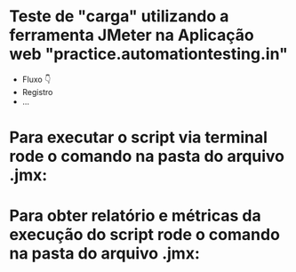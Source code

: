 
# Teste de "carga" utilizando a ferramenta JMeter na Aplicação web "practice.automationtesting.in"

- Fluxo 👇
- Registro
- ...

# Para executar o script via terminal rode o comando na pasta do arquivo .jmx:


# Para obter relatório e métricas da execução do script rode o comando na pasta do arquivo .jmx:
